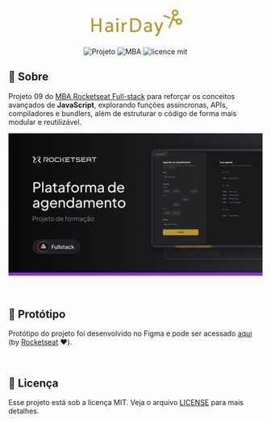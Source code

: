 <p align="center">  
   <img src="src/assets/logo.svg" alt="Logotipo"/> 
</p>

<div align="center">

![Projeto](https://img.shields.io/badge/danilosalvador-hairday-green)
![MBA](https://img.shields.io/badge/MBA-full--stack-8234e9)
![licence mit](https://img.shields.io/badge/license-MIT-green)

</div>

## 📖 Sobre

Projeto 09 do [MBA Rocketseat Full-stack](https://www.rocketseat.com.br/mba) para reforçar os conceitos avançados de **JavaScript**, explorando funções assíncronas, APIs, compiladores e bundlers, além de estruturar o código de forma mais modular e reutilizável.

<p align="center">  
   <img src="files/banner.png" alt="Banner do projeto"/> 
</p>

<br/>

## 🎨 Protótipo

Protótipo do projeto foi desenvolvido no Figma e pode ser acessado [aqui](files/prototype.fig) (by [Rocketseat](https://github.com/rocketseat) ❤️).

<br/>

## 📝 Licença
Esse projeto está sob a licença MIT. Veja o arquivo [LICENSE](LICENSE) para mais detalhes.